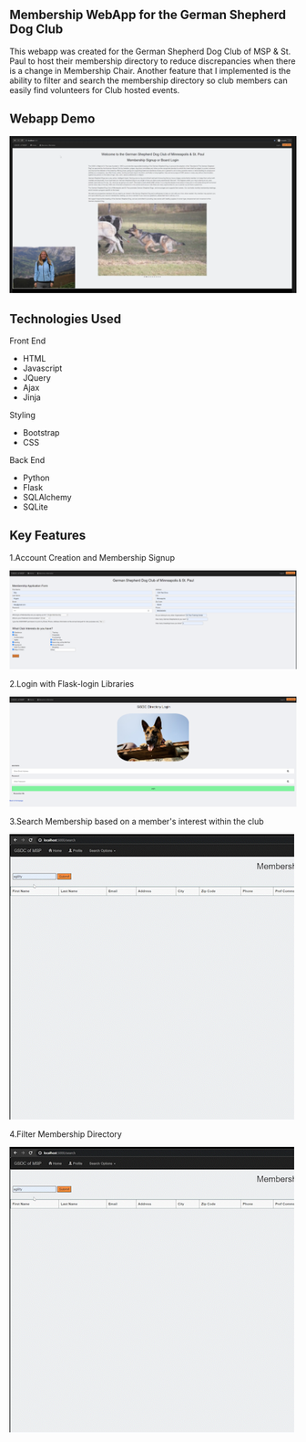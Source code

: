 ## Membership WebApp for the German Shepherd Dog Club

This webapp was created for the German Shepherd Dog Club of MSP & St. Paul to host their membership directory to reduce 
discrepancies when there is a change in Membership Chair.  Another feature that I implemented is the ability to filter 
and search the membership directory so club members can easily find volunteers for Club hosted events.

## Webapp Demo
[![click me](readme_files/video_screenshot_readme.png)](https://youtu.be/9ZXC5LPHSfc)

## Technologies Used
Front End
- HTML
- Javascript
- JQuery
- Ajax
- Jinja

Styling
- Bootstrap
- CSS

Back End
- Python
- Flask
- SQLAlchemy
- SQLite

## Key Features
1.Account Creation and Membership Signup

![interest search](readme_files/signup_screen_shot.PNG)

2.Login with Flask-login Libraries 

![interest search](readme_files/login_screen_shot.PNG)

3.Search Membership based on a member's interest within the club

![interest search](readme_files/interest_search_loop.gif)

4.Filter Membership Directory 

![membership filter](readme_files/interest_search_loop.gif)